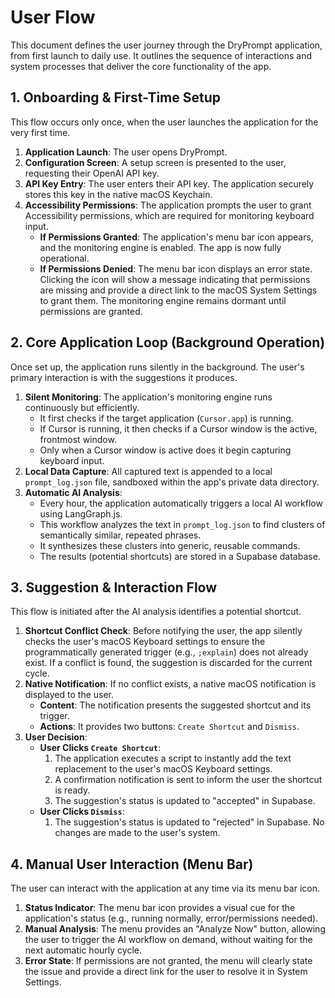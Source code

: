 # User Flow

This document defines the user journey through the DryPrompt application, from first launch to daily use. It outlines the sequence of interactions and system processes that deliver the core functionality of the app.

## 1. Onboarding & First-Time Setup

This flow occurs only once, when the user launches the application for the very first time.

1.  **Application Launch**: The user opens DryPrompt.
2.  **Configuration Screen**: A setup screen is presented to the user, requesting their OpenAI API key.
3.  **API Key Entry**: The user enters their API key. The application securely stores this key in the native macOS Keychain.
4.  **Accessibility Permissions**: The application prompts the user to grant Accessibility permissions, which are required for monitoring keyboard input.
    *   **If Permissions Granted**: The application's menu bar icon appears, and the monitoring engine is enabled. The app is now fully operational.
    *   **If Permissions Denied**: The menu bar icon displays an error state. Clicking the icon will show a message indicating that permissions are missing and provide a direct link to the macOS System Settings to grant them. The monitoring engine remains dormant until permissions are granted.

## 2. Core Application Loop (Background Operation)

Once set up, the application runs silently in the background. The user's primary interaction is with the suggestions it produces.

1.  **Silent Monitoring**: The application's monitoring engine runs continuously but efficiently.
    *   It first checks if the target application (`Cursor.app`) is running.
    *   If Cursor is running, it then checks if a Cursor window is the active, frontmost window.
    *   Only when a Cursor window is active does it begin capturing keyboard input.
2.  **Local Data Capture**: All captured text is appended to a local `prompt_log.json` file, sandboxed within the app's private data directory.
3.  **Automatic AI Analysis**:
    *   Every hour, the application automatically triggers a local AI workflow using LangGraph.js.
    *   This workflow analyzes the text in `prompt_log.json` to find clusters of semantically similar, repeated phrases.
    *   It synthesizes these clusters into generic, reusable commands.
    *   The results (potential shortcuts) are stored in a Supabase database.

## 3. Suggestion & Interaction Flow

This flow is initiated after the AI analysis identifies a potential shortcut.

1.  **Shortcut Conflict Check**: Before notifying the user, the app silently checks the user's macOS Keyboard settings to ensure the programmatically generated trigger (e.g., `;explain`) does not already exist. If a conflict is found, the suggestion is discarded for the current cycle.
2.  **Native Notification**: If no conflict exists, a native macOS notification is displayed to the user.
    *   **Content**: The notification presents the suggested shortcut and its trigger.
    *   **Actions**: It provides two buttons: `Create Shortcut` and `Dismiss`.
3.  **User Decision**:
    *   **User Clicks `Create Shortcut`**:
        1.  The application executes a script to instantly add the text replacement to the user's macOS Keyboard settings.
        2.  A confirmation notification is sent to inform the user the shortcut is ready.
        3.  The suggestion's status is updated to "accepted" in Supabase.
    *   **User Clicks `Dismiss`**:
        1.  The suggestion's status is updated to "rejected" in Supabase. No changes are made to the user's system.

## 4. Manual User Interaction (Menu Bar)

The user can interact with the application at any time via its menu bar icon.

1.  **Status Indicator**: The menu bar icon provides a visual cue for the application's status (e.g., running normally, error/permissions needed).
2.  **Manual Analysis**: The menu provides an "Analyze Now" button, allowing the user to trigger the AI workflow on demand, without waiting for the next automatic hourly cycle.
3.  **Error State**: If permissions are not granted, the menu will clearly state the issue and provide a direct link for the user to resolve it in System Settings. 